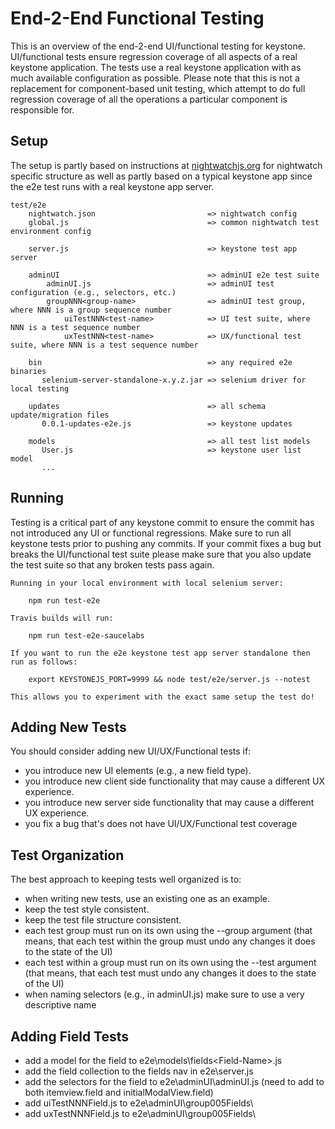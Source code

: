 # End-2-End Functional Testing
This is an overview of the end-2-end UI/functional testing for keystone.  UI/functional tests ensure
regression coverage of all aspects of a real keystone application.  The tests use a real keystone
application with as much available configuration as possible.  Please note that this is not a
replacement for component-based unit testing, which attempt to do full regression coverage of all
the operations a particular component is responsible for.


## Setup
The setup is partly based on instructions at [nightwatchjs.org](http://nightwatchjs.org/guide#installation)
for nightwatch specific structure as well as partly based on a typical keystone app since the e2e test runs
with a real keystone app server.

    test/e2e
        nightwatch.json                         => nightwatch config
        global.js                               => common nightwatch test environment config

        server.js                               => keystone test app server

        adminUI                                 => adminUI e2e test suite
            adminUI.js                          => adminUI test configuration (e.g., selectors, etc.)
            groupNNN<group-name>                => adminUI test group, where NNN is a group sequence number
                uiTestNNN<test-name>            => UI test suite, where NNN is a test sequence number
                uxTestNNN<test-name>            => UX/functional test suite, where NNN is a test sequence number

        bin                                     => any required e2e binaries
           selenium-server-standalone-x.y.z.jar => selenium driver for local testing

        updates                                 => all schema update/migration files
           0.0.1-updates-e2e.js                 => keystone updates

        models                                  => all test list models
           User.js                              => keystone user list model
           ...


## Running
Testing is a critical part of any keystone commit to ensure the commit has not introduced any
UI or functional regressions.  Make sure to run all keystone tests prior to pushing any commits.
If your commit fixes a bug but breaks the UI/functional test suite please make sure that you also
update the test suite so that any broken tests pass again.

    Running in your local environment with local selenium server:

        npm run test-e2e

    Travis builds will run:

        npm run test-e2e-saucelabs

    If you want to run the e2e keystone test app server standalone then run as follows:

        export KEYSTONEJS_PORT=9999 && node test/e2e/server.js --notest

    This allows you to experiment with the exact same setup the test do!


## Adding New Tests
You should consider adding new UI/UX/Functional tests if:

- you introduce new UI elements (e.g., a new field type).
- you introduce new client side functionality that may cause a different UX experience.
- you introduce new server side functionality that may cause a different UX experience.
- you fix a bug that's does not have UI/UX/Functional test coverage


## Test Organization
The best approach to keeping tests well organized is to:

- when writing new tests, use an existing one as an example.
- keep the test style consistent.
- keep the test file structure consistent.
- each test group must run on its own using the --group argument (that means, that each test within the group must undo
any changes it does to the state of the UI)
- each test within a group must run on its own using the --test argument (that means, that each test must undo
any changes it does to the state of the UI)
- when naming selectors (e.g., in adminUI.js) make sure to use a very descriptive name


## Adding Field Tests

- add a model for the field to e2e\models\fields\<Field-Name>.js
- add the field collection to the fields nav in e2e\server.js
- add the selectors for the field to e2e\adminUI\adminUI.js (need to add to both itemview.field and initialModalView.field)
- add uiTestNNN<Field-Name>Field.js to e2e\adminUI\group005Fields\
- add uxTestNNN<Field-Name>Field.js to e2e\adminUI\group005Fields\
